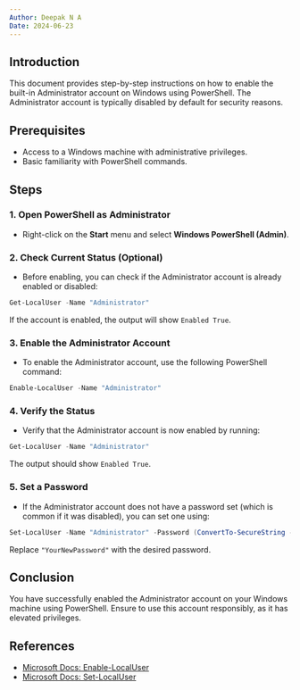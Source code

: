 ```yaml
---
Author: Deepak N A
Date: 2024-06-23
---
```

## Introduction

This document provides step-by-step instructions on how to enable the built-in Administrator account on Windows using PowerShell. The Administrator account is typically disabled by default for security reasons.

## Prerequisites

- Access to a Windows machine with administrative privileges.
- Basic familiarity with PowerShell commands.
## Steps

### 1. Open PowerShell as Administrator

- Right-click on the **Start** menu and select **Windows PowerShell (Admin)**.
### 2. Check Current Status (Optional)

- Before enabling, you can check if the Administrator account is already enabled or disabled:
```powershell
Get-LocalUser -Name "Administrator"
```
If the account is enabled, the output will show `Enabled True`.
### 3. Enable the Administrator Account

   - To enable the Administrator account, use the following PowerShell command:
```powershell
Enable-LocalUser -Name "Administrator"
```
### 4. Verify the Status

- Verify that the Administrator account is now enabled by running:
```powershell
Get-LocalUser -Name "Administrator"
```
The output should show `Enabled True`.
### 5. Set a Password

- If the Administrator account does not have a password set (which is common if it was disabled), you can set one using:
```powershell
Set-LocalUser -Name "Administrator" -Password (ConvertTo-SecureString -AsPlainText "YourNewPassword" -Force)
```
Replace `"YourNewPassword"` with the desired password.

## Conclusion

You have successfully enabled the Administrator account on your Windows machine using PowerShell. Ensure to use this account responsibly, as it has elevated privileges.

## References

- [Microsoft Docs: Enable-LocalUser](https://docs.microsoft.com/en-us/powershell/module/microsoft.powershell.localaccounts/enable-localuser)
- [Microsoft Docs: Set-LocalUser](https://docs.microsoft.com/en-us/powershell/module/microsoft.powershell.localaccounts/set-localuser)

